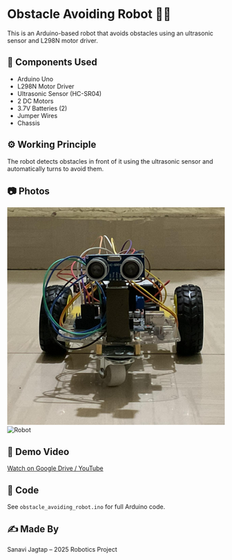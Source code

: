 # Obstacle Avoiding Robot 🚗🔧

This is an Arduino-based robot that avoids obstacles using an ultrasonic sensor and L298N motor driver.

## 🔧 Components Used
- Arduino Uno
- L298N Motor Driver
- Ultrasonic Sensor (HC-SR04)
- 2 DC Motors
- 3.7V Batteries (2)
- Jumper Wires
- Chassis

## ⚙️ Working Principle
The robot detects obstacles in front of it using the ultrasonic sensor and automatically turns to avoid them.

## 📷 Photos
![Wiring](https://github.com/Sanavimjagtap/ObstacleAvoider2025/blob/main/img1.jpg)
![Robot](https://drive.google.com/file/d/18qNUVKA1PYdjAtRin-_fL_tE3N1aLSz7/view?usp=drivesdk)

## 📼 Demo Video
[Watch on Google Drive / YouTube]()

## 🧠 Code
See `obstacle_avoiding_robot.ino` for full Arduino code.

## ✍️ Made By
Sanavi Jagtap – 2025 Robotics Project
